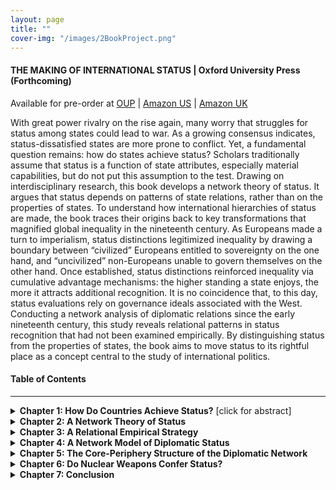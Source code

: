 ```yaml
---
layout: page
title: ""
cover-img: "/images/2BookProject.png"
---
```


#### THE MAKING OF INTERNATIONAL STATUS | Oxford University Press (Forthcoming)

Available for pre-order at <a href="https://global.oup.com/academic/product/the-making-of-international-status-9780197801963?cc=gb&lang=en&" target="_blank">OUP</a> | <a href="https://a.co/d/3UokB33" target="_blank">Amazon US</a> | <a href="https://amzn.eu/d/hBTin0U" target="_blank">Amazon UK</a>

With great power rivalry on the rise again, many worry that struggles for status among states could lead to war. As a growing consensus indicates, status-dissatisfied states are more prone to conflict. Yet, a fundamental question remains: how do states achieve status? Scholars traditionally assume that status is a function of state attributes, especially material capabilities, but do not put this assumption to the test. Drawing on interdisciplinary research, this book develops a network theory of status. It argues that status depends on patterns of state relations, rather than on the properties of states. To understand how international hierarchies of status are made, the book traces their origins back to key transformations that magnified global inequality in the nineteenth century. As Europeans made a turn to imperialism, status distinctions legitimized inequality by drawing a boundary between “civilized” Europeans entitled to sovereignty on the one hand, and “uncivilized” non-Europeans unable to govern themselves on the other hand. Once established, status distinctions reinforced inequality via cumulative advantage mechanisms: the higher standing a state enjoys, the more it attracts additional recognition. It is no coincidence that, to this day, status evaluations rely on governance ideals associated with the West. Conducting a network analysis of diplomatic relations since the early nineteenth century, this study reveals relational patterns in status recognition that had not been examined empirically. By distinguishing status from the properties of states, the book aims to move status to its rightful place as a concept central to the study of international politics.

#### Table of Contents
---

<details><summary><strong>Chapter 1: How Do Countries Achieve Status?</strong> [click for abstract]</summary>
<br>
Although scholars rely on status to explain important phenomena in international politics—such as hegemonic wars and the foreign policies of emerging powers—existing research pays little attention to the question of how countries achieve status. Researchers traditionally assume that status is a function of the qualities of states, especially their material capabilities. However, this assumption remains like a folk theory of status, taken to be true even though it has not been put to the test. And while previous research acknowledges the relational and symbolic dimensions of status, such dimensions remain under-theorized. This book builds on previous studies by specifying the relational processes that shape status recognition in the international system. By showing that status emerges from relational processes that cannot be reduced to the qualities of states, the book highlights the analytical usefulness of status for theories of international politics.
<br><br>
</details>

<details><summary><strong>Chapter 2: A Network Theory of Status</strong></summary>
<br>
Drawing on interdisciplinary research, this chapter posits that status depends on patterns of state relations. As such, status recognition is subject to nonlinear effects or emerging properties that cannot be reduced to state attributes. Once established, status distinctions reinforce inequality, independently from material conditions, via cumulative advantage mechanisms. In the international system, three mechanisms make status self-reinforcing. First, status involves social closure, or the establishment of a social boundary between an established group—deemed superior and therefore entitled to privileges—and outsiders. Second, consensus effects shape status recognition: the more a state receives recognition, the more others deem it worthy of recognition. Finally, status involves privileges that beget more status: high-status states act as standard-setters, shaping the criteria for status recognition; and as gatekeepers, shaping recognition decisions. By defining the rules of the game, high-status states enjoy considerable advantage in the process of status recognition.  
<br><br>
</details>

<details><summary><strong>Chapter 3: A Relational Empirical Strategy</strong></summary>
<br>
To investigate the sources of status, this book examines diplomatic networks. Social network analysis is ideally suited to investigate the observable implications from a network theory of status because it detects relational patterns that are not observable using conventional methods. The chapter first justifies the measurement strategy used based on international law, introduces the data, discusses the operationalization criteria used, and explains why embassy exchange is preferable to other potential measures of status. The chapter then addresses potential concerns associated with embassy exchange, dispelling common misconceptions about its use as a measure of status. Finally, the chapter validates the proposed measure using qualitative and quantitative evidence from multiple sources. As a comprehensive analysis of the network of embassies shows, embassy exchange adequately captures both recognition and hierarchy, the two necessary dimensions in the concept of status. Moreover, states' positions in the network are not determined by their material capabilities.
<br><br>
</details>

<details><summary><strong>Chapter 4: A Network Model of Diplomatic Status</strong></summary>
<br>
This chapter examines the implications of the book’s argument for the formation of ties in the diplomatic network. Leveraging inferential network analysis, which enables researchers to directly test hypotheses involving network effects, the chapter assesses why states send embassies to certain destinations and not others. The analysis demonstrates that a relational model performs much better than attribute-based explanations in theorizing the underlying dynamics of the diplomatic network. To begin, a state’s existing relations affect its ability to achieve status: states prove more likely to recognize states that recognize them in return or that share diplomatic partners with them. Moreover, status is self-reinforcing: the more a state receives recognition, the more it attracts additional recognition. Finally, it is attribute similarity—rather than the possession of attributes per se—that drives recognition: states recognize those states that are like them, rather than the states with the largest share of attributes.
<br><br>
</details>

<details><summary><strong>Chapter 5: The Core-Periphery Structure of the Diplomatic Network</strong></summary>
<br>
This chapter examines the implications of the book’s argument at the structural level of the diplomatic network. First, the analysis shows that the network has a core-periphery structure—whereby states can be divided into a well-connected core, comprised mostly of Western or Western-aligned states, and a sparsely connected periphery. Regardless of their position in the network, states are more likely to send embassies to states in the core rather than to states in the periphery. As a result, the size and the composition of the network's core remain stable over time, even as the number of states in the system increases. Second, the analysis shows that membership in the network's core depends on a Western way of life that includes fundamental values like liberal democracy. Predominant conceptions of state competence thus involve not only the ability to fend for oneself under anarchy, but also a Western standard of civilization.
<br><br>
</details>

<details><summary><strong>Chapter 6: Do Nuclear Weapons Confer Status?</strong></summary>
<br>
While existing studies typically treat nuclear weapons as a symbol of international status, the relationship between nuclear weapons and status remains unexplored. This book posits that state attributes matter for status recognition because of their symbolic value, which depends on the social context, rather than because of their functional value or their destructive capacity. Therefore, since nuclear weapons became stigmatized under the nonproliferation regime, nuclearization should not improve a country's standing after 1970. Using the synthetic control method, the analysis first demonstrates that the acquisition of nuclear weapons does not increase the recognition a state receives. Using network analysis, the analysis then shows that the acquisition of nuclear weapons does not evoke recognition from existing nuclear weapons states more specifically. Results are consistent with qualitative evidence for each case, which indicates that under the nonproliferation regime, nuclearization tends to evoke international condemnation rather than praise.
<br><br>
</details>

<details><summary><strong>Chapter 7: Conclusion</strong></summary>
<br>
This chapter concludes the analysis in two steps. The first two sections summarize, respectively, the theoretical and the empirical contributions made by this study. Based on these contributions, the chapter's last section then offers general lessons for research in three areas. First, the analysis demonstrates that international hierarchies of status are far from meritocratic systems. Because status depends on a state’s relations, it is easier to maintain status than to gain it. Second, the analysis indicates that, while the search for status may exacerbate conflict, it may also promote international order. Because great powers also lead by example, continued global leadership requires upholding the existing standards of state competence, which in the US-led international order include liberal democracy. Finally, the analysis suggests that the peacefulness of power transitions depends on whether established and emerging powers share similar conceptions of state competence. Crucially, disputes over status are disputes for legitimacy.
<br><br>
</details>

